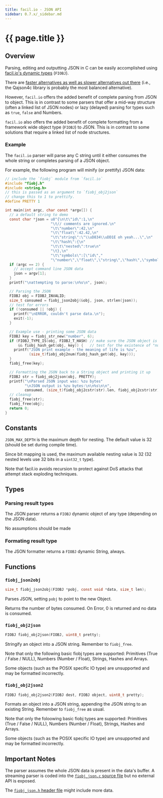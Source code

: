 ```yaml
---
title: facil.io - JSON API
sidebar: 0.7.x/_sidebar.md
---
```

# {{ page.title }}

## Overview

Parsing, editing and outputting JSON in C can be easily accomplished using [facil.io's dynamic types](fiobj.md) (`FIOBJ`).

There are [faster alternatives as well as slower alternatives out there](json_performance.html) (i.e., the Qajson4c library is probably the most balanced alternative).

However, `facil.io` offers the added benefit of complete parsing from JSON to object. This is in contrast to some parsers that offer a mid-way structure (often a linked list of JSON nodes) or lazy (delayed) parsing for types such as `true`, `false` and Numbers.

`facil.io` also offers the added benefit of complete formatting from a framework wide object type (`FIOBJ`) to JSON. This is in contrast to some solutions that require a linked list of node structures.

### Example

The `facil.io` parser will parse any C string until it either consumes the whole string or completes parsing of a JSON object.

For example, the following program will minify (or prettify) JSON data:

```c
// include the `fiobj` module from `facil.io`
#include "fiobj.h"
#include <string.h>
// this is passed as an argument to `fiobj_obj2json`
// change this to 1 to prettify.
#define PRETTY 1

int main(int argc, char const *argv[]) {
  // a default string to demo
  const char *json = u8"{\n\t\"id\":1,\n"
                     "\t// comments are ignored.\n"
                     "\t\"number\":42,\n"
                     "\t\"float\":42.42,\n"
                     "\t\"string\":\"\\uD834\\uDD1E oh yeah...\",\n"
                     "\t\"hash\":{\n"
                     "\t\t\"nested\":true\n"
                     "\t},\n"
                     "\t\"symbols\":[\"id\","
                     "\"number\",\"float\",\"string\",\"hash\",\"symbols\"]\n}";
  if (argc == 2) {
    // accept command line JSON data
    json = argv[1];
  }
  printf("\nattempting to parse:\n%s\n", json);

  // Parsing the JSON
  FIOBJ obj = FIOBJ_INVALID;
  size_t consumed = fiobj_json2obj(&obj, json, strlen(json));
  // test for errors
  if (!consumed || !obj) {
    printf("\nERROR, couldn't parse data.\n");
    exit(-1);
  }

  // Example use - printing some JSON data
  FIOBJ key = fiobj_str_new("number", 6);
  if (FIOBJ_TYPE_IS(obj, FIOBJ_T_HASH) // make sure the JSON object is a Hash
      && fiobj_hash_get(obj, key)) {   // test for the existence of "number"
    printf("JSON print example - the meaning of life is %zu",
           (size_t)fiobj_obj2num(fiobj_hash_get(obj, key)));
  }
  fiobj_free(key);

  // Formatting the JSON back to a String object and printing it up
  FIOBJ str = fiobj_obj2json(obj, PRETTY);
  printf("\nParsed JSON input was: %zu bytes"
         "\nJSON output is %zu bytes:\n\n%s\n\n",
         consumed, (size_t)fiobj_obj2cstr(str).len, fiobj_obj2cstr(str).data);
  // cleanup
  fiobj_free(str);
  fiobj_free(obj);
  return 0;
}
```

## Constants

`JSON_MAX_DEPTH` is the maximum depth for nesting. The default value is 32 (should be set during compile time).

Since bit mapping is used, the maximum available nesting value is 32 (32 nested levels use 32 bits in a `uint32_t` type).

Note that facil.io avoids recursion to protect against DoS attacks that attempt stack exploding techniques. 

## Types

### Parsing result types

The JSON parser returns a `FIOBJ` dynamic object of any type (depending on the JSON data).

No assumptions should be made 

### Formating result type

The JSON formatter returns a `FIOBJ` dynamic String, always.

## Functions

### `fiobj_json2obj`

```c
size_t fiobj_json2obj(FIOBJ *pobj, const void *data, size_t len);
```

Parses JSON, setting `pobj` to point to the new Object.

Returns the number of bytes consumed. On Error, 0 is returned and no data is consumed.
 

### `fiobj_obj2json`

```c
FIOBJ fiobj_obj2json(FIOBJ, uint8_t pretty);
```

Stringify an object into a JSON string. Remember to `fiobj_free`.

Note that only the following basic fiobj types are supported: Primitives (True / False / NULL), Numbers (Number / Float), Strings, Hashes and Arrays.
 
Some objects (such as the POSIX specific IO type) are unsupported and may be formatted incorrectly.

### `fiobj_obj2json2`

```c
FIOBJ fiobj_obj2json2(FIOBJ dest, FIOBJ object, uint8_t pretty);
```

Formats an object into a JSON string, appending the JSON string to an existing String. Remember to `fiobj_free` as usual.

Note that only the foloowing basic fiobj types are supported: Primitives (True / False / NULL), Numbers (Number / Float), Strings, Hashes and Arrays.
 
Some objects (such as the POSIX specific IO type) are unsupported and may be formatted incorrectly.
 
## Important Notes

The parser assumes the whole JSON data is present in the data's buffer. A streaming parser is coded into the [`fiobj_json.c` source file](https://github.com/boazsegev/facil.io/blob/master/lib/facil/core/types/fiobj/fiobj_json.c) but no external API is exposed.

The [`fiobj_json.h` header file](https://github.com/boazsegev/facil.io/blob/master/lib/facil/core/types/fiobj/fiobj_json.h) might include more data.
